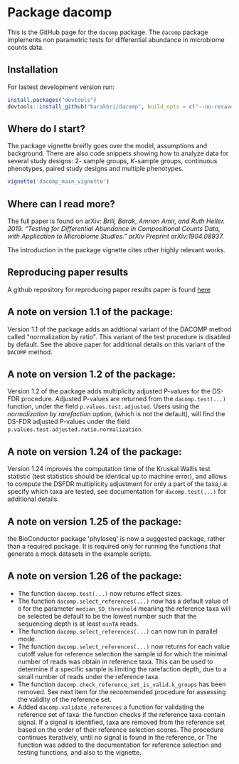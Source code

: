 # Package dacomp
This is the GitHub page for the `dacomp` package. The `dacomp` package implements non parametric tests for differential abundance in microbiome counts data. 

## Installation
For lastest development version run:

```r
install.packages("devtools")
devtools::install_github("barakbri/dacomp", build_opts = c("--no-resave-data", "--no-manual"))
```

## Where do I start?
The package vignette breifly goes over the model, assumptions and background. There are also code snippets showing how to analyze data for several study designs: 2- sample groups, $K$-sample groups, continuous phenotypes, paired study designs and multiple phenotypes.

```r
vignette('dacomp_main_vignette')
```


## Where can I read more?

The full paper is found on arXiv:
*Brill, Barak, Amnon Amir, and Ruth Heller. 2019. “Testing for Differential Abundance in Compositional Counts Data, with Application to Microbiome Studies.” arXiv Preprint arXiv:1904.08937.*

The introduction in the package vignette cites other highly relevant works.

## Reproducing paper results
A github repository for reproducing paper results paper is found [here](https://github.com/barakbri/CompositionalAnalysis_CodeBase)

## A note on version 1.1 of the package:
Version 1.1 of the package adds an addtional variant of the DACOMP method called "normalization by ratio". This variant of the test procedure is disabled by default. See the above paper for additional details on this variant of the `DACOMP` method.


## A note on version 1.2 of the package:
Version 1.2 of the package adds multiplicity adjusted P-values for the DS-FDR procedure. Adjusted P-values are returned from the `dacomp.test(...)` function, under the field `p.values.test.adjusted`. Users using the *normalization by rarefaction* option, (which is not the default), will find the DS-FDR adjusted P-values under the field `p.values.test.adjusted.ratio.normalization`.


## A note on version 1.24 of the package:
Version 1.24 improves the computation time of the Kruskal Wallis test statistic (test statistics should be identical up to machine error), and allows to compute the DSFDR multiplicity adjustment for only a part of the taxa,i.e. specify which taxa are tested, see documentation for `dacomp.test(...)` for additional details.

## A note on version 1.25 of the package:
the BioConductor package 'phyloseq' is now a suggested package, rather than a required package. It is required only for running the functions that generate a mock datasets in the example scripts.


## A note on version 1.26 of the package:
- The function `dacomp.test(...)` now returns effect sizes.
- The function `dacomp.select_references(...)` now has a default value of `0` for the parameter       `median_SD_threshold` meaning the reference taxa will be selected be default to be the lowest number such that the sequencing depth is at least `minTA` reads.
- The function  `dacomp.select_references(...)` can now run in parallel mode.
- The function  `dacomp.select_references(...)` now returns for each value cutoff value for reference selection the sample id for which the minimal number of reads was obtain in reference taxa. This can be used to determine if a specific sample is limiting the rarefaction depth, due to a small number of reads under the reference taxa.
- The function `dacomp.check_reference_set_is_valid.k_groups` has been removed. See next item for the recommended procedure for assessing the validity of the reference set.
- Added `dacomp.validate_references` a function for validating the reference set of taxa: the function checks if the reference taxa contain signal. If a signal is identified, taxa are removed from the reference set based on the order of their reference selection scores. The procedure continues iteratively, until no signal is found in the reference, or  The function was added to the documentation for reference selection and testing functions, and also to the vignette.